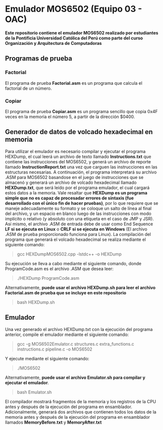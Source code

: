 # Emulador MOS6502 (Equipo 03 - OAC)

**Este repositorio contiene el emulador MOS6502 realizado por estudiantes de la Pontificia Universidad Católica del Perú como parte del curso Organización y Arquitectura de Computadoras**

## Programas de prueba
### Factorial
El programa de prueba **Factorial.asm** es un programa que calcula el factorial de un número.
### Copiar
El programa de prueba **Copiar.asm** es un programa sencillo que copia 0x4F veces en la memoria el número 5, a partir de la dirección $0400.

## Generador de datos de volcado hexadecimal en memoria
Para utilizar el emulador es necesario compilar y ejecutar el programa HEXDump, el cual leerá un archivo de texto llamado **Instructions.txt** que contiene las instrucciones del MOS6502, y generá un archivo de reporte llamado **InstructionReport.txt** una vez que carguen las instrucciones en las estructuras necesarias. A continuación, el programa interpretará su archivo .ASM para MOS6502 basandose en el juego de instrucciones que se almacenó y generará un archivo de volcado hexadecimal llamado **HEXDump.txt**, que será leído por el programa emulador, el cual cargará estos datos a la memoria. Vale resaltar que **HEXDump es un programa simple que no es capaz de procesadar errores de sintaxis (fue desarrollado con el único fin de hacer pruebas)**, por lo que requiere que se maneje adecuadamente su formato y se coloque un salto de línea al final del archivo, y un espacio en blanco luego de las instrucciones con modo implícito o relativo (y absoluto con una etiqueta en el caso de JMP y JSR). Así mismo, el archivo .ASM de entrada debe de usar como End Sequence **LF si se ejecuta en Linux** o **CRLF si se ejecuta en Windows** (El archivo .ASM de prueba proporcionado funciona para Linux).
La compilación del programa que generará el volcado hexadecimal se realiza mediante el siguiente comando:

>gcc HEXDumpMOS6502.cpp -lstdc++ -o HEXDump

Su ejecución se lleva a cabo mediante el siguiente comando, donde ProgramCode.asm es el archivo .ASM que desea leer:

>./HEXDump ProgramCode.asm

Alternativamente, **puede usar el archivo HEXDump.sh para leer el archivo Factorial.asm de prueba que se incluye en este repositorio**

>bash HEXDump.sh


## Emulador
Una vez generado el archivo HEXDump.txt con la ejecución del programa anterior, compile el emulador mediante el siguiente comando:

>gcc -g MOS6502Emulator.c structures.c extra_functions.c instructions.c pipeline.c -o MOS6502

Y ejecute mediante el siguiente comando:

>./MOS6502

Alternativamente, **puede usar el archivo Emulator.sh para compilar y ejecutar el emulador**.

>bash Emulator.sh

El compilador mostrará fragmentos de la memoria y los registros de la CPU antes y después de la ejecución del programa en ensamblador. Adicionalmente, generará dos archivos que contienen todos los datos de la memoria antes y después de la ejecución del programa en ensamblador llamados **MemoryBefore.txt** y **MemoryAfter.txt**
